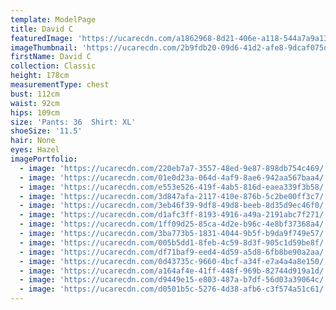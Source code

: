 ```yaml
---
template: ModelPage
title: David C
featuredImage: 'https://ucarecdn.com/a1862968-8d21-406e-a118-544a7a9a1397/'
imageThumbnail: 'https://ucarecdn.com/2b9fdb20-09d6-41d2-afe8-9dcaf075d884/'
firstName: David C
collection: Classic
height: 178cm
measurementType: chest
bust: 112cm
waist: 92cm
hips: 109cm
size: 'Pants: 36  Shirt: XL'
shoeSize: '11.5'
hair: None
eyes: Hazel
imagePortfolio:
  - image: 'https://ucarecdn.com/220eb7a7-3557-48ed-9e87-898db754c469/'
  - image: 'https://ucarecdn.com/01e0d23a-064d-4af9-8ae6-942aa567baa4/'
  - image: 'https://ucarecdn.com/e553e526-419f-4ab5-816d-eaea339f3b58/'
  - image: 'https://ucarecdn.com/3d847afa-2117-410e-876b-5c2be00ff3c7/'
  - image: 'https://ucarecdn.com/3eb46f39-9df8-49d8-beeb-8d35d9ec46f0/'
  - image: 'https://ucarecdn.com/d1afc3ff-8193-4916-a49a-2191abc7f271/'
  - image: 'https://ucarecdn.com/1ff09d25-85ca-4d2e-b96c-4e8bf37368a4/'
  - image: 'https://ucarecdn.com/3ba773b5-1831-4044-9b5f-b9da9f749e57/'
  - image: 'https://ucarecdn.com/005b5dd1-8feb-4c59-8d3f-905c1d59be8f/'
  - image: 'https://ucarecdn.com/df71baf9-eed4-4d59-a5d8-6fb8be90a2aa/'
  - image: 'https://ucarecdn.com/0d43735c-9660-4bcf-a34f-e7a4a4a8e150/'
  - image: 'https://ucarecdn.com/a164af4e-41ff-448f-969b-82744d919a1d/'
  - image: 'https://ucarecdn.com/d9449e15-e803-487a-b7df-56d03a39064c/'
  - image: 'https://ucarecdn.com/d0501b5c-5276-4d38-afb6-c3f574a51c61/'
---
```


